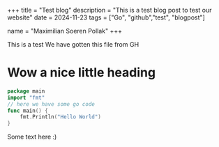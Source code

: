 +++
title = "Test blog"
description = "This is a test blog post to test our website"
date = 2024-11-23
tags = ["Go", "github","test", "blogpost"]

name = "Maximilian Soeren Pollak"
+++

This is a test 
We have gotten this file from GH

# Wow a nice little heading 

```go
package main 
import "fmt"
// here we have some go code
func main() {
    fmt.Println("Hello World")
}
```
 

Some text here :) 
